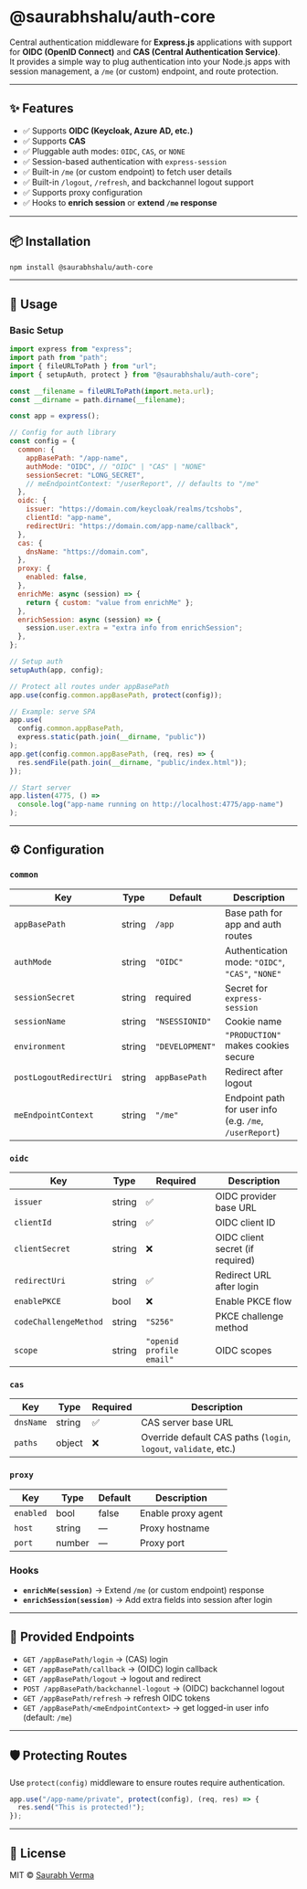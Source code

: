 # @saurabhshalu/auth-core

Central authentication middleware for **Express.js** applications with support for **OIDC (OpenID Connect)** and **CAS (Central Authentication Service)**.  
It provides a simple way to plug authentication into your Node.js apps with session management, a `/me` (or custom) endpoint, and route protection.

---

## ✨ Features

- ✅ Supports **OIDC (Keycloak, Azure AD, etc.)**
- ✅ Supports **CAS**
- ✅ Pluggable auth modes: `OIDC`, `CAS`, or `NONE`
- ✅ Session-based authentication with `express-session`
- ✅ Built-in `/me` (or custom endpoint) to fetch user details
- ✅ Built-in `/logout`, `/refresh`, and backchannel logout support
- ✅ Supports proxy configuration
- ✅ Hooks to **enrich session** or **extend `/me` response**

---

## 📦 Installation

```bash
npm install @saurabhshalu/auth-core
```

---

## 🚀 Usage

### Basic Setup

```js
import express from "express";
import path from "path";
import { fileURLToPath } from "url";
import { setupAuth, protect } from "@saurabhshalu/auth-core";

const __filename = fileURLToPath(import.meta.url);
const __dirname = path.dirname(__filename);

const app = express();

// Config for auth library
const config = {
  common: {
    appBasePath: "/app-name",
    authMode: "OIDC", // "OIDC" | "CAS" | "NONE"
    sessionSecret: "LONG_SECRET",
    // meEndpointContext: "/userReport", // defaults to "/me"
  },
  oidc: {
    issuer: "https://domain.com/keycloak/realms/tcshobs",
    clientId: "app-name",
    redirectUri: "https://domain.com/app-name/callback",
  },
  cas: {
    dnsName: "https://domain.com",
  },
  proxy: {
    enabled: false,
  },
  enrichMe: async (session) => {
    return { custom: "value from enrichMe" };
  },
  enrichSession: async (session) => {
    session.user.extra = "extra info from enrichSession";
  },
};

// Setup auth
setupAuth(app, config);

// Protect all routes under appBasePath
app.use(config.common.appBasePath, protect(config));

// Example: serve SPA
app.use(
  config.common.appBasePath,
  express.static(path.join(__dirname, "public"))
);
app.get(config.common.appBasePath, (req, res) => {
  res.sendFile(path.join(__dirname, "public/index.html"));
});

// Start server
app.listen(4775, () =>
  console.log("app-name running on http://localhost:4775/app-name")
);
```

---

## ⚙️ Configuration

### `common`

| Key                     | Type   | Default         | Description                                             |
| ----------------------- | ------ | --------------- | ------------------------------------------------------- |
| `appBasePath`           | string | `/app`          | Base path for app and auth routes                       |
| `authMode`              | string | `"OIDC"`        | Authentication mode: `"OIDC"`, `"CAS"`, `"NONE"`        |
| `sessionSecret`         | string | required        | Secret for `express-session`                            |
| `sessionName`           | string | `"NSESSIONID"`  | Cookie name                                             |
| `environment`           | string | `"DEVELOPMENT"` | `"PRODUCTION"` makes cookies secure                     |
| `postLogoutRedirectUri` | string | `appBasePath`   | Redirect after logout                                   |
| `meEndpointContext`     | string | `"/me"`         | Endpoint path for user info (e.g. `/me`, `/userReport`) |

### `oidc`

| Key                   | Type   | Required                 | Description                      |
| --------------------- | ------ | ------------------------ | -------------------------------- |
| `issuer`              | string | ✅                       | OIDC provider base URL           |
| `clientId`            | string | ✅                       | OIDC client ID                   |
| `clientSecret`        | string | ❌                       | OIDC client secret (if required) |
| `redirectUri`         | string | ✅                       | Redirect URL after login         |
| `enablePKCE`          | bool   | ❌                       | Enable PKCE flow                 |
| `codeChallengeMethod` | string | `"S256"`                 | PKCE challenge method            |
| `scope`               | string | `"openid profile email"` | OIDC scopes                      |

### `cas`

| Key       | Type   | Required | Description                                                      |
| --------- | ------ | -------- | ---------------------------------------------------------------- |
| `dnsName` | string | ✅       | CAS server base URL                                              |
| `paths`   | object | ❌       | Override default CAS paths (`login`, `logout`, `validate`, etc.) |

### `proxy`

| Key       | Type   | Default | Description        |
| --------- | ------ | ------- | ------------------ |
| `enabled` | bool   | false   | Enable proxy agent |
| `host`    | string | —       | Proxy hostname     |
| `port`    | number | —       | Proxy port         |

### Hooks

- **`enrichMe(session)`** → Extend `/me` (or custom endpoint) response
- **`enrichSession(session)`** → Add extra fields into session after login

---

## 🔐 Provided Endpoints

- `GET /appBasePath/login` → (CAS) login
- `GET /appBasePath/callback` → (OIDC) login callback
- `GET /appBasePath/logout` → logout and redirect
- `POST /appBasePath/backchannel-logout` → (OIDC) backchannel logout
- `GET /appBasePath/refresh` → refresh OIDC tokens
- `GET /appBasePath/<meEndpointContext>` → get logged-in user info (default: `/me`)

---

## 🛡️ Protecting Routes

Use `protect(config)` middleware to ensure routes require authentication.

```js
app.use("/app-name/private", protect(config), (req, res) => {
  res.send("This is protected!");
});
```

---

## 📜 License

MIT © [Saurabh Verma](mailto:skvermacodes@gmail.com)

